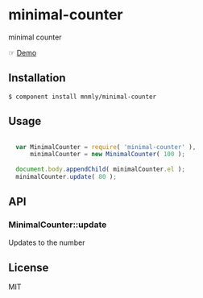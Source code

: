 # minimal-counter

  minimal counter

  ☞ [Demo]

  [Demo]: http://mnmly.github.com/minimal-counter/

## Installation

    $ component install mnmly/minimal-counter

## Usage

```javascript

  var MinimalCounter = require( 'minimal-counter' ),
      minimalCounter = new MinimalCounter( 100 );
  
  document.body.appendChild( minimalCounter.el );
  minimalCounter.update( 80 );

```


## API

### MinimalCounter::update

Updates to the number

## License

  MIT
